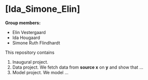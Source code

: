 # \[Ida_Simone_Elin\]

**Group members:**
- Elin Vestergaard
- Ida Hougaard
- Simone Ruth Flindhardt

This repository contains  
1. Inaugural project. 
2. Data project. We fetch data from **source x** on **y** and show that ...
3. Model project. We model ...
